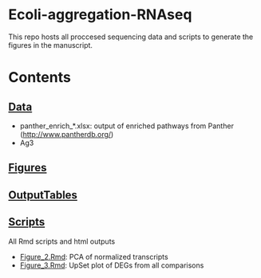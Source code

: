 # Ecoli-aggregation-RNAseq

This repo hosts all proccesed sequencing data and scripts to generate the figures in the manuscript.

# Contents

## [Data](/Data)
- panther_enrich_*.xlsx: output of enriched pathways from Panther (http://www.pantherdb.org/)
- Ag3

## [Figures](/Figures)

## [OutputTables](/OutputTables)

## [Scripts](/Scripts)

All Rmd scripts and html outputs

- [Figure_2.Rmd](/Scripts/Figure_2.Rmd): PCA of normalized transcripts
- [Figure_3.Rmd](/Scripts/Figure_3.Rmd): UpSet plot of DEGs from all comparisons
